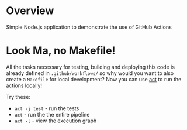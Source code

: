 # Overview
Simple Node.js application to demonstrate the use of GitHub Actions

# Look Ma, no Makefile!
All the tasks necessary for testing, building and deploying this code is already defined in `.github/workflows/` so why would you want to also create a `Makefile` for local development?  Now you can use [act](https://github.com/nektos/act) to run the actions locally!

Try these:

* `act -j test` - run the tests
* `act` - run the the entire pipeline
* `act -l` - view the execution graph
